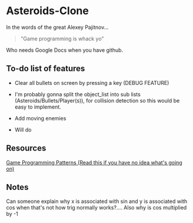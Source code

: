 Asteroids-Clone
===============

In the words of the great Alexey Pajitnov...

>"Game programming is whack yo"

Who needs Google Docs when you have github.

## To-do list of features
- Clear all bullets on screen by pressing a key (DEBUG FEATURE)
- I'm probably gonna split the object_list into sub lists (Asteroids/Bullets/Player(s)), for collision detection so this would be easy to implement. 

- Add moving enemies
- Will do


## Resources
[Game Programming Patterns (Read this if you have no idea what's going on)](http://gameprogrammingpatterns.com/)

## Notes
Can someone explain why x is associated with sin and y is associated with cos when that's not how trig normally works?.... Also why is cos multiplied by -1
